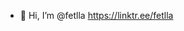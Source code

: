 - 👋 Hi, I’m @fetlla
<a href="https://linktr.ee/fetlla">https://linktr.ee/fetlla</a>

<!---
fetlla/fetlla is a ✨ special ✨ repository because its `README.md` (this file) appears on your GitHub profile.
You can click the Preview link to take a look at your changes.
--->
